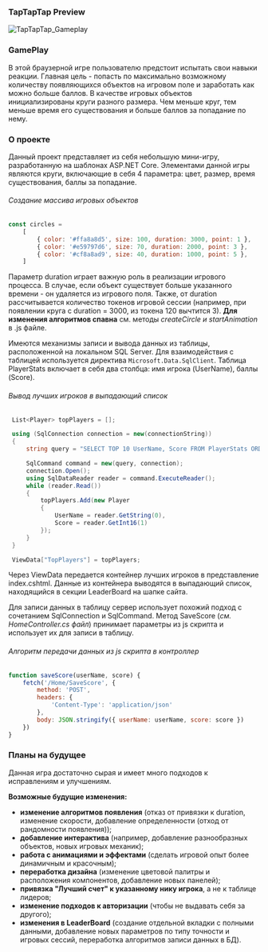 ### TapTapTap Preview
![TapTapTap_Gameplay](https://github.com/user-attachments/assets/9b2eb619-34c5-403a-b9d3-e5703f3f30ca)

### GamePlay
В этой браузерной игре пользователю предстоит испытать свои навыки реакции. Главная цель - попасть по максимально возможному количеству появляющихся объектов на игровом поле и заработать как можно больше баллов.
В качестве игровых объектов инициализированы круги разного размера. Чем меньше круг, тем меньше время его существования и больше баллов за попадание по нему. 

### О проекте
Данный проект представляет из себя небольшую мини-игру, разработанную на шаблонах ASP.NET Core. Элементами данной игры являются круги, включающие в себя 4 параметра: 
цвет, размер, время существования, баллы за попадание.

###### Создание массива игровых объектов
```js
const circles =
    [
        { color: '#ffa8a8d5', size: 100, duration: 3000, point: 1 },
        { color: '#e59797d6', size: 70, duration: 2000, point: 3 },
        { color: '#cf8a8ad9', size: 40, duration: 1000, point: 5 },
    ]
```

Параметр duration играет важную роль в реализации игрового процесса. В случае, если объект существует больше указанного времени - он удаляется из игрового поля.
Также, от duration рассчитывается количество токенов игровой сессии (например, при появлении круга с duration = 3000, из токена 120 вычтится 3).
**Для изменения алгоритмов спавна** см. методы _createCircle и startAnimation_ в .js файле.

Имеются механизмы записи и вывода данных из таблицы, расположенной на локальном SQL Server. Для взаимодействия с таблицей используется директива `Microsoft.Data.SqlClient`.
Таблица PlayerStats включает в себя два столбца: имя игрока (UserName), баллы (Score).

###### Вывод лучших игроков в выпадающий список
```C#
 List<Player> topPlayers = [];

 using (SqlConnection connection = new(connectionString))
 {
     string query = "SELECT TOP 10 UserName, Score FROM PlayerStats ORDER BY Score DESC";

     SqlCommand command = new(query, connection);
     connection.Open();
     using SqlDataReader reader = command.ExecuteReader();
     while (reader.Read())
     {
         topPlayers.Add(new Player
         {
             UserName = reader.GetString(0),
             Score = reader.GetInt16(1)
         });
     }
 }

 ViewData["TopPlayers"] = topPlayers;
```

Через ViewData передается контейнер лучших игроков в представление index.cshtml. Данные из контейнера выводятся в выпадающий список, находящийся в секции LeaderBoard на шапке сайта.

Для записи данных в таблицу сервер использует похожий подход с сочетанием SqlConnection и SqlCommand. Метод SaveScore (_см. HomeController.cs файл_) принимает параметры из js скрипта и использует их для записи в таблицу.
###### Алгоритм передачи данных из js скрипта в контроллер

```js
function saveScore(userName, score) {
    fetch('/Home/SaveScore', {
        method: 'POST',
        headers: {
            'Content-Type': 'application/json'
        },
        body: JSON.stringify({ userName: userName, score: score })
    })
}
```

### Планы на будущее
Данная игра достаточно сырая и имеет много подходов к исправлениям и улучшениям.

**Возможные будущие изменения:**
- **изменение алгоритмов появления** (отказ от привязки к duration, изменение скорости, добавление определенности (отход от рандомности появления));
- **добавление интерактива** (например, добавление разнообразных объектов, новых игровых механик);
- **работа с анимациями и эффектами** (сделать игровой опыт более динамичным и красочным);
- **переработка дизайна** (изменение цветовой палитры и расположения компонентов, добавление новых панелей);
- **привязка "Лучший счет" к указанному нику игрока**, а не к таблице лидеров;
- **изменение подходов к авторизации** (чтобы не выдавать себя за другого);
- **изменения в LeaderBoard** (создание отдельной вкладки с полными данными, добавление новых параметров по типу точности и игровых сессий, переработка алгоритмов записи данных в БД).
